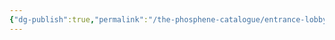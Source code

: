 ```yaml
---
{"dg-publish":true,"permalink":"/the-phosphene-catalogue/entrance-lobby/","tags":["tpc-location"]}
---
```


